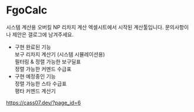 # FgoCalc

시스템 계산용 오버킬 NP 리차지 계산 엑셀시트에서 시작된 계산툴입니다.
문의사항이나 제안은 갤로그에 남겨주세요.<br>
* 구현 완료된 기능  
보구 리차지 계산기 (시스템 시뮬레이션용)  
필터링 & 정렬 가능한 보구딜표  
정렬 가능한 커멘드 수급표  
* 구현 예정중인 기능  
정렬 가능한 스타 수급표  
평타 커멘드 계산기  

https://cass07.dev/?page_id=6
